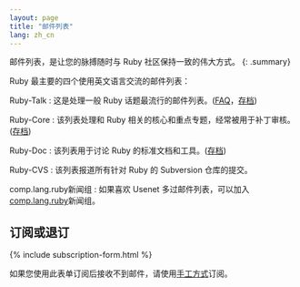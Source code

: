 ```yaml
---
layout: page
title: "邮件列表"
lang: zh_cn
---
```


邮件列表，是让您的脉搏随时与 Ruby 社区保持一致的伟大方式。
{: .summary}

Ruby 最主要的四个使用英文语言交流的邮件列表：

Ruby-Talk
: 这是处理一般 Ruby 话题最流行的邮件列表。([FAQ][3]，[存档][4])

Ruby-Core
: 该列表处理和 Ruby 相关的核心和重点专题，经常被用于补丁审核。([存档][5])

Ruby-Doc
: 该列表用于讨论 Ruby 的标准文档和工具。([存档][6])

Ruby-CVS
: 该列表报道所有针对 Ruby 的 Subversion 仓库的提交。

comp.lang.ruby新闻组
: 如果喜欢 Usenet 多过邮件列表，可以加入[comp.lang.ruby](news:comp.lang.ruby)新闻组。

## 订阅或退订

{% include subscription-form.html %}

如果您使用此表单订阅后接收不到邮件，请使用[手工方式](manual-instructions/)订阅。



[3]: http://rubyhacker.com/clrFAQ.html
[4]: http://blade.nagaokaut.ac.jp/ruby/ruby-talk/index.shtml
[5]: http://blade.nagaokaut.ac.jp/ruby/ruby-core/index.shtml
[6]: http://lists.ruby-lang.org/pipermail/ruby-doc/
